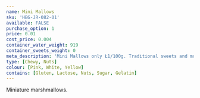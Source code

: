 ```yaml
---
name: Mini Mallows
sku: 'HBG-JR-082-01'
available: FALSE
purchase_option: 1
price: 0.01
cost_price: 0.004
container_water_weight: 919
container_sweets_weight: 0
meta_description: 'Mini Mallows only Ł1/100g. Traditional sweets and more at Humbugs Confectionery Store. Specialists in satisfying your sweet tooth!'
type: [Chewy, Nuts]
colour: [Pink, White, Yellow]
contains: [Gluten, Lactose, Nuts, Sugar, Gelatin]
---
```

Miniature marshmallows.